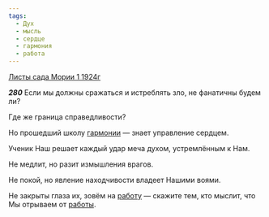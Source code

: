```yaml
---
tags:
  - Дух
  - мысль
  - сердце
  - гармония
  - работа
---
```


[Листы сада Мории 1 1924г](https://127.0.0.1:4002/agni/1924)

___280___
Если мы должны сражаться и истреблять зло, не фанатичны будем ли?   

Где же граница справедливости?   

Но прошедший школу [гармонии](../../../tags/#гармония) — знает управление сердцем.   

Ученик Наш решает каждый удар меча духом, устремлённым к Нам.   

Не медлит, но разит измышления врагов.   

Не покой, но явление находчивости владеет Нашими воями.   

Не закрыты глаза их, зовём на [работу](../../../tags/#работа) — скажите тем, кто мыслит, что Мы отрываем от [работы](../../../tags/#работа).   

